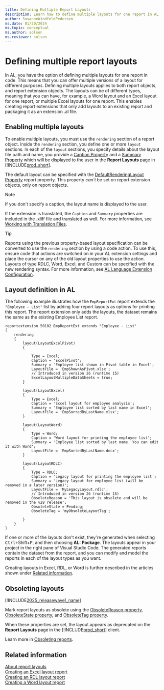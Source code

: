 ```yaml
---
title: Defining Multiple Report Layouts
description: Learn how to define multiple layouts for one report in AL code. This enables creating report extensions that only add layouts to an existing report and packaging it as an extension .al file.
author: SusanneWindfeldPedersen
ms.date: 01/20/2024
ms.topic: conceptual
ms.author: solsen
ms.reviewer: solsen
---
```


# Defining multiple report layouts

In AL, you have the option of defining multiple layouts for one report in code. This means that you can offer multiple versions of a layout for different purposes. Defining multiple layouts applies to both report objects, and report extension objects. The layouts can be of different types, meaning that you can have, for example, a Word layout and an Excel layout for one report, or multiple Excel layouts for one report. This enables creating report extensions that only add layouts to an existing report and packaging it as an extension .al file.

<!-- target section removed becuase applies only to v22 Read more about enabling multiple report layouts and implementing rendering differentiation in extensions, see [Enabling the Microsoft Word rendering engine](devenv-howto-report-layout.md#enabling-the-microsoft-word-rendering-engine).--> 

## Enabling multiple layouts

To enable multiple layouts, you must use the `rendering` section of a report object. Inside the `rendering` section, you define one or more `layout` sections. In each of the `layout` sections, you specify details about the layout file path and name, you provide a [Caption Property](properties/devenv-caption-property.md) and a [Summary Property](properties/devenv-summary-property.md) which will be displayed to the user in the **Report Layouts** page in [!INCLUDE[prod_short](../developer/includes/prod_short.md)]. 

The default layout can be specified with the [DefaultRenderingLayout Property](properties/devenv-defaultrenderinglayout-property.md) report property. This property *can't* be set on report extension objects, only on report objects.

> [!NOTE]  
> If you don't specify a caption, the layout name is displayed to the user. 

If the extension is translated, the `Caption` and `Summary` properties are included in the .xliff file and translated as well. For more information, see [Working with Translation Files](devenv-work-with-translation-files.md).

> [!TIP]  
> Reports using the previous property-based layout specification can be converted to use the `rendering` section by using a code action. To use this, ensure code that actions are switched on in your AL extension settings and place the cursor on any of the old layout properties to use the action. Layouts of type RDLC, Word, Excel, and Custom can be specified with the new rendering syntax. For more information, see [AL Language Extension Configuration](devenv-al-extension-configuration.md).

## Layout definition in AL

The following example illustrates how the `EmpReportExt` report extends the `"Employee - List"` list by adding four report layouts as options for printing this report. The report extension only adds the layouts, the dataset remains the same as the existing Employee List report.

```al
reportextension 50102 EmpReportExt extends "Employee - List"
{
    rendering
    {
        layout(LayoutExcelPivot)
        {

            Type = Excel;
            Caption = 'ExcelPivot';
            Summary = 'Employee list shown in Pivot table in Excel';
            LayoutFile = 'EmpShownAsPivot.xlsx';
            // Introduced in version 26 (runtime 15)
            ExcelLayoutMultipleDataSheets = true;
        }

        layout(LayoutExcel)
        {
            Type = Excel;
            Caption = 'Excel layout for employee analysis';
            Summary = 'Employee list sorted by last name in Excel';
            LayoutFile = 'EmpSortedByLastName.xlsx';
        }

        layout(LayoutWord)
        {
            Type = Word;
            Caption = 'Word layout for printing the employee list';
            Summary = 'Employee list sorted by last name. You can edit it with Word';
            LayoutFile = 'EmpSortedByLastName.docx';
        }

        layout(LayoutRDLC)
        {
            Type = RDLC;
            Caption = 'Legacy layout for printing the employee list';
            Summary = 'Legacy layout for employee list (will be removed in a later version)';
            LayoutFile = 'MyLegacyLayout.rdlc';
            // Introduced in version 26 (runtime 15)
            ObsoleteReason = 'This layout is obsolete and will be removed in the v28 release';
            ObsoleteState = Pending;
            ObsoleteTag = 'myObsoleteLayoutTag';

        }
    }
}
```

If one or more of the layouts don't exist, they're generated when selecting <kbd>Ctrl+</kbd>Shift</kbd>+<kbd>P</kbd>, and then choosing **AL: Package**. The layouts appear in your project in the right pane of Visual Studio Code. The generated reports contain the dataset from the report, and you can modify and model the reports in each of the layout types as you want.

Creating layouts in Excel, RDL, or Word is further described in the articles shown under [Related information](devenv-multiple-report-layouts.md#related-information).

## Obsoleting layouts

[!INCLUDE[2025_releasewave1_name](includes/2025rw1_and_later.md)]

Mark report layouts as obsolete using the [ObsoleteReason property](properties/devenv-obsoletereason-property.md), [ObsoleteState property](properties/devenv-obsoletestate-property.md), and [ObsoleteTag property](properties/devenv-obsoletetag-property.md).

When these properties are set, the layout appears as deprecated on the **Report Layouts** page in the [!INCLUDE[prod_short](../developer/includes/prod_short.md)] client.

Learn more in [Obsoleting reports](devenv-reports-obsoletion.md).

## Related information

[About report layouts](/dynamics365/business-central/ui-manage-report-layouts?toc=%2Fdynamics365%2Fbusiness-central%2Fdev-itpro%2Ftoc.json)  
[Creating an Excel layout report](devenv-howto-excel-report-layout.md)  
[Creating an RDL layout report](devenv-howto-rdl-report-layout.md)  
[Creating a Word layout report](devenv-howto-report-layout.md)  
